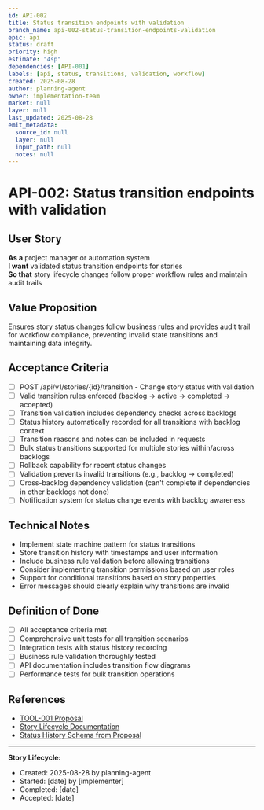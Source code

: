 ```yaml
---
id: API-002
title: Status transition endpoints with validation
branch_name: api-002-status-transition-endpoints-validation
epic: api
status: draft
priority: high
estimate: "4sp"
dependencies: [API-001]
labels: [api, status, transitions, validation, workflow]
created: 2025-08-28
author: planning-agent
owner: implementation-team
market: null
layer: null
last_updated: 2025-08-28
emit_metadata:
  source_id: null
  layer: null
  input_path: null
  notes: null
---
```


# API-002: Status transition endpoints with validation

## User Story
**As a** project manager or automation system  
**I want** validated status transition endpoints for stories  
**So that** story lifecycle changes follow proper workflow rules and maintain audit trails

## Value Proposition
Ensures story status changes follow business rules and provides audit trail for workflow compliance, preventing invalid state transitions and maintaining data integrity.

## Acceptance Criteria
- [ ] POST /api/v1/stories/{id}/transition - Change story status with validation
- [ ] Valid transition rules enforced (backlog → active → completed → accepted)
- [ ] Transition validation includes dependency checks across backlogs
- [ ] Status history automatically recorded for all transitions with backlog context
- [ ] Transition reasons and notes can be included in requests
- [ ] Bulk status transitions supported for multiple stories within/across backlogs
- [ ] Rollback capability for recent status changes
- [ ] Validation prevents invalid transitions (e.g., backlog → completed)
- [ ] Cross-backlog dependency validation (can't complete if dependencies in other backlogs not done)
- [ ] Notification system for status change events with backlog awareness

## Technical Notes
- Implement state machine pattern for status transitions
- Store transition history with timestamps and user information
- Include business rule validation before allowing transitions
- Consider implementing transition permissions based on user roles
- Support for conditional transitions based on story properties
- Error messages should clearly explain why transitions are invalid

## Definition of Done
- [ ] All acceptance criteria met
- [ ] Comprehensive unit tests for all transition scenarios
- [ ] Integration tests with status history recording
- [ ] Business rule validation thoroughly tested
- [ ] API documentation includes transition flow diagrams
- [ ] Performance tests for bulk transition operations

## References
- [TOOL-001 Proposal](../../proposals/TOOL-001-dockerized-story-workflow-api.md)
- [Story Lifecycle Documentation](../../README.md)
- [Status History Schema from Proposal](../../proposals/TOOL-001-dockerized-story-workflow-api.md#database-schema)

---
**Story Lifecycle:**
- Created: 2025-08-28 by planning-agent
- Started: [date] by [implementer]  
- Completed: [date]
- Accepted: [date]